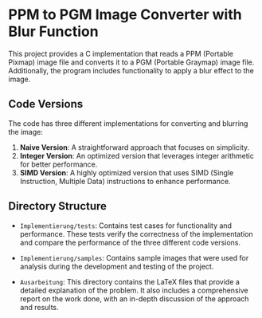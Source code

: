 # PPM to PGM Image Converter with Blur Function

This project provides a C implementation that reads a PPM (Portable Pixmap) image file and converts it to a PGM (Portable Graymap) image file. Additionally, the program includes functionality to apply a blur effect to the image.


## Code Versions

The code has three different implementations for converting and blurring the image:

1. **Naive Version**: A straightforward approach that focuses on simplicity.
2. **Integer Version**: An optimized version that leverages integer arithmetic for better performance.
3. **SIMD Version**: A highly optimized version that uses SIMD (Single Instruction, Multiple Data) instructions to enhance performance.

## Directory Structure

- `Implementierung/tests`: Contains test cases for functionality and performance. These tests verify the correctness of the implementation and compare the performance of the three different code versions.
  
- `Implementierung/samples`: Contains sample images that were used for analysis during the development and testing of the project.
  
- `Ausarbeitung`: This directory contains the LaTeX files that provide a detailed explanation of the problem. It also includes a comprehensive report on the work done, with an in-depth discussion of the approach and results.
